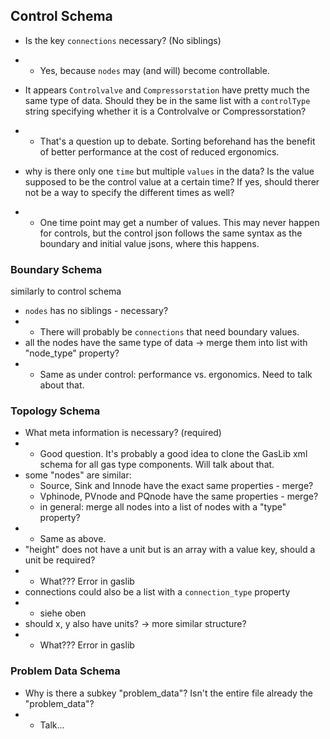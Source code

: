## Control Schema

- Is the key `connections` necessary? (No siblings)
- - Yes, because `nodes` may (and will) become controllable.

- It appears `Controlvalve` and `Compressorstation` have pretty much the same type of data. Should they be in the same list with a `controlType` string specifying whether it is a Controlvalve or Compressorstation?
- - That's a question up to debate. Sorting beforehand has the benefit of better performance at the cost of reduced ergonomics.
- why is there only one `time` but multiple `values` in the data? Is the value supposed to be the control value at a certain time? If yes, should therer not be a way to specify the different times as well?
- - One time point may get a number of values. This may never happen for controls, but the control json follows the same syntax as the boundary and initial value jsons, where this happens.


### Boundary Schema

similarly to control schema

- `nodes` has no siblings - necessary?
- - There will probably be `connections` that need boundary values.
- all the nodes have the same type of data -> merge them into list with "node_type" property?
- - Same as under control: performance vs. ergonomics. Need to talk about that.


### Topology Schema

- What meta information is necessary? (required)
- - Good question. It's probably a good idea to clone the GasLib xml schema for all gas type components. Will talk about that.
- some "nodes" are similar:
    - Source, Sink and Innode have the exact same properties - merge?
    - Vphinode, PVnode and PQnode have the same properties - merge?
    - in general: merge all nodes into a list of nodes with a "type" property?
- - Same as above.
- "height" does not have a unit but is an array with a value key, should a unit be required?
- - What??? Error in gaslib
- connections could also be a list with a `connection_type` property
- - siehe oben
- should x, y also have units? -> more similar structure?
- - What??? Error in gaslib

### Problem Data Schema

- Why is there a subkey "problem_data"?  Isn't the entire file already the "problem_data"?
- - Talk...
